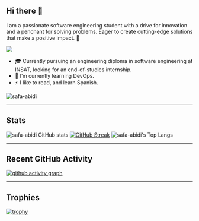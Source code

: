 
## Hi there 👋

I am a passionate software engineering student with a drive for innovation and a penchant for solving problems. Eager to create cutting-edge solutions that make a positive impact. 🚀

<a href="https://github.com/DenverCoder1/readme-typing-svg">
<img src="https://readme-typing-svg.herokuapp.com?lines=Software+Engineering+Student;Full+Stack+Web+Developer;DevOps+Enthusiast;Mobile+Developer&center=false&width=500&height=50">
</a>

- 🎓 Currently pursuing an engineering diploma in software engineering at INSAT, looking for an end-of-studies internship.
- 🌱 I’m currently learning DevOps.
- ⚡ I like to read, and learn Spanish.


<img src="https://komarev.com/ghpvc/?username=safa-abidi&label=Profile%20views&color=0e75b6&style=flat" alt="safa-abidi"/> 

---------------------------------------------------------------------------------------------------------------
## Stats

![safa-abidi GitHub stats](https://github-readme-stats.vercel.app/api?username=safa-abidi&show_icons=true&theme=radical) 
[![GitHub Streak](https://github-readme-streak-stats.herokuapp.com/?user=safa-abidi&theme=radical)](https://git.io/streak-stats) 
![safa-abidi's Top Langs](https://github-readme-stats.vercel.app/api/top-langs/?username=safa-abidi&layout=compact&theme=radical)

---------------------------------------------------------------------------------------------------------------

## Recent GitHub Activity

   [![github activity graph](https://github-readme-activity-graph.vercel.app/graph?username=safa-abidi&bg_color=ffcfe9&color=9e4c98&line=9e4c98&point=403d3d&area=true&hide_border=true)](https://github.com/ashutosh00710/github-readme-activity-graph)

---------------------------------------------------------------------------------------------------------------
## Trophies

[![trophy](https://github-profile-trophy.vercel.app/?username=safa-abidi&theme=radical)](https://github.com/ryo-ma/github-profile-trophy)
